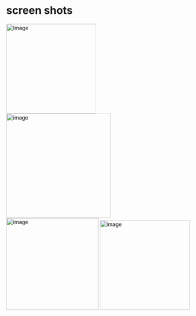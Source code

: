 # screen shots 

<img width="239" alt="Image" src="https://github.com/user-attachments/assets/a5b80bc1-b582-43e1-93d7-da5868a2ed01" />


<img width="278" alt="image" src="https://github.com/user-attachments/assets/1956740a-8974-433b-b9c2-020848071d13" />


<img width="245" alt="image" src="https://github.com/user-attachments/assets/1698bfaa-ab79-4e79-9241-391c8775ffb9" />


<img width="239" alt="image" src="https://github.com/user-attachments/assets/fbb78e1f-4142-4ffe-971e-ee9e82c98fc0" />



